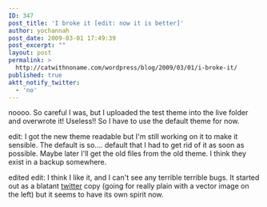 ```yaml
---
ID: 347
post_title: 'I broke it [edit: now it is better]'
author: yochannah
post_date: 2009-03-01 17:49:39
post_excerpt: ""
layout: post
permalink: >
  http://catwithnoname.com/wordpress/blog/2009/03/01/i-broke-it/
published: true
aktt_notify_twitter:
  - 'no'
---
```

noooo. So careful I was, but I uploaded the test theme into the live folder and overwrote it! Useless!! So I have to use the default theme for now.

edit: I got the new theme readable but I'm still working on it to make it sensible. The default is so.... default that I had to get rid of it as soon as possible. Maybe later I'll get  the old files from the old theme. I think they exist in a backup somewhere. 

edited edit: I think I like it, and I can't see any terrible terrible bugs. It started out as a blatant <a href="http://www.twitter.com">twitter</a> copy (going for really plain with a vector image on the left) but it seems to have its own spirit now.